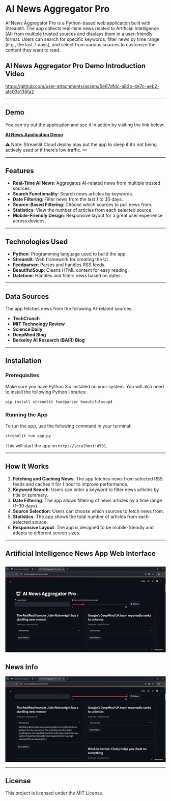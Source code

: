 # AI News Aggregator Pro

AI News Aggregator Pro is a Python-based web application built with Streamlit. The app collects real-time news related to Artificial Intelligence (AI) from multiple trusted sources and displays them in a user-friendly format. Users can search for specific keywords, filter news by time range (e.g., the last 7 days), and select from various sources to customize the content they want to read.

## AI News Aggregator Pro Demo Introduction Video

https://github.com/user-attachments/assets/5e67dfdc-a83b-4e7c-aeb2-afc03e135fa2

---

## Demo
You can try out the application and see it in action by visiting the link below:
 
[**AI News Application Demo**](https://ai-news-application.streamlit.app/)


⚠️ Note: Streamlit Cloud deploy may put the app to sleep if it’s not being actively used or if there’s low traffic. 💤

---


## Features

- **Real-Time AI News**: Aggregates AI-related news from multiple trusted sources.
- **Search Functionality**: Search news articles by keywords.
- **Date Filtering**: Filter news from the last 1 to 30 days.
- **Source-Based Filtering**: Choose which sources to pull news from.
- **Statistics**: View the number of articles from each selected source.
- **Mobile-Friendly Design**: Responsive layout for a great user experience across devices.

---

## Technologies Used

- **Python**: Programming language used to build the app.
- **Streamlit**: Web framework for creating the UI.
- **Feedparser**: Parses and handles RSS feeds.
- **BeautifulSoup**: Cleans HTML content for easy reading.
- **Datetime**: Handles and filters news based on dates.
---
## Data Sources

The app fetches news from the following AI-related sources:

- **TechCrunch**
- **MIT Technology Review**
- **Science Daily**
- **DeepMind Blog**
- **Berkeley AI Research (BAIR) Blog**

---
## Installation

### Prerequisites

Make sure you have Python 3.x installed on your system. You will also need to install the following Python libraries:

```bash
pip install streamlit feedparser beautifulsoup4
```

### Running the App

To run the app, use the following command in your terminal:

```bash
streamlit run app.py
```

This will start the app on `http://localhost:8501`.

---
## How It Works

1. **Fetching and Caching News**: The app fetches news from selected RSS feeds and caches it for 1 hour to improve performance.
2. **Keyword Search**: Users can enter a keyword to filter news articles by title or summary.
3. **Date Filtering**: The app allows filtering of news articles by a time range (1–30 days).
4. **Source Selection**: Users can choose which sources to fetch news from.
5. **Statistics**: The app shows the total number of articles from each selected source.
6. **Responsive Layout**: The app is designed to be mobile-friendly and adapts to different screen sizes.
---
## Artificial Intelligence News App Web Interface
![Alt text](https://github.com/ctntrk/AI-News-Application/blob/main/Artificial_Intelligence_News_App%20Web_Interface.jpg)
---
## News Info
![Alt text](https://github.com/ctntrk/AI-News-Application/blob/main/News_Info.jpg)

---

## License

This project is licensed under the MIT License.
